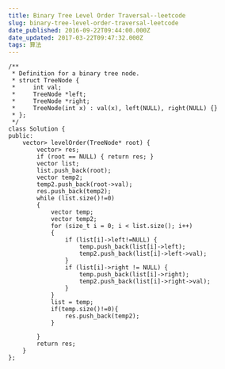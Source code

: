 ```yaml
---
title: Binary Tree Level Order Traversal--leetcode
slug: binary-tree-level-order-traversal-leetcode
date_published: 2016-09-22T09:44:00.000Z
date_updated: 2017-03-22T09:47:32.000Z
tags: 算法
---
```


    
    /**
     * Definition for a binary tree node.
     * struct TreeNode {
     *     int val;
     *     TreeNode *left;
     *     TreeNode *right;
     *     TreeNode(int x) : val(x), left(NULL), right(NULL) {}
     * };
     */
    class Solution {
    public:
    	vector> levelOrder(TreeNode* root) {
    		vector> res;
    		if (root == NULL) { return res; }
    		vector list;
    		list.push_back(root);
    		vector temp2;
    		temp2.push_back(root->val);
    		res.push_back(temp2);
    		while (list.size()!=0)
    		{
    			vector temp;
    			vector temp2;
    			for (size_t i = 0; i < list.size(); i++)
    			{
    				if (list[i]->left!=NULL) {
    					temp.push_back(list[i]->left);
    					temp2.push_back(list[i]->left->val);
    				}
    				if (list[i]->right != NULL) {
    					temp.push_back(list[i]->right);
    					temp2.push_back(list[i]->right->val);
    				}
    			}
    			list = temp;
    			if(temp.size()!=0){
    			    res.push_back(temp2);
    			}
    			
    		}
    		return res;
    	}
    };
    
